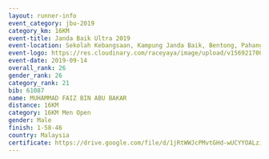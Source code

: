```yaml
---
layout: runner-info 
event_category: jbu-2019 
category_km: 16KM 
event-title: Janda Baik Ultra 2019
event-location: Sekolah Kebangsaan, Kampung Janda Baik, Bentong, Pahang, Malaysia 
event-logo: https://res.cloudinary.com/raceyaya/image/upload/v1569217009/logo/janda-baik_vch1pc.jpg 
event-date: 2019-09-14 
overall_rank: 26
gender_rank: 26
category_rank: 21
bib: 61087
name: MUHAMMAD FAIZ BIN ABU BAKAR
distance: 16KM
category: 16KM Men Open
gender: Male
finish: 1-58-46
country: Malaysia
certificate: https://drive.google.com/file/d/1jRtWWJcPMvtGHd-wUCYYOALziewxl0F-/view?usp=sharing
---
```

